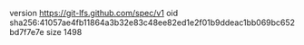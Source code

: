 version https://git-lfs.github.com/spec/v1
oid sha256:41057ae4fb11864a3b32e83c48ee82ed1e2f01b9ddeac1bb069bc652bd7f7e7e
size 1498

